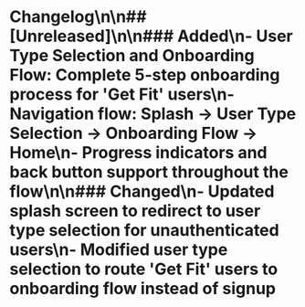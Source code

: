 # Changelog\n\n## [Unreleased]\n\n### Added\n- User Type Selection and Onboarding Flow: Complete 5-step onboarding process for 'Get Fit' users\n- Navigation flow: Splash → User Type Selection → Onboarding Flow → Home\n- Progress indicators and back button support throughout the flow\n\n### Changed\n- Updated splash screen to redirect to user type selection for unauthenticated users\n- Modified user type selection to route 'Get Fit' users to onboarding flow instead of signup

